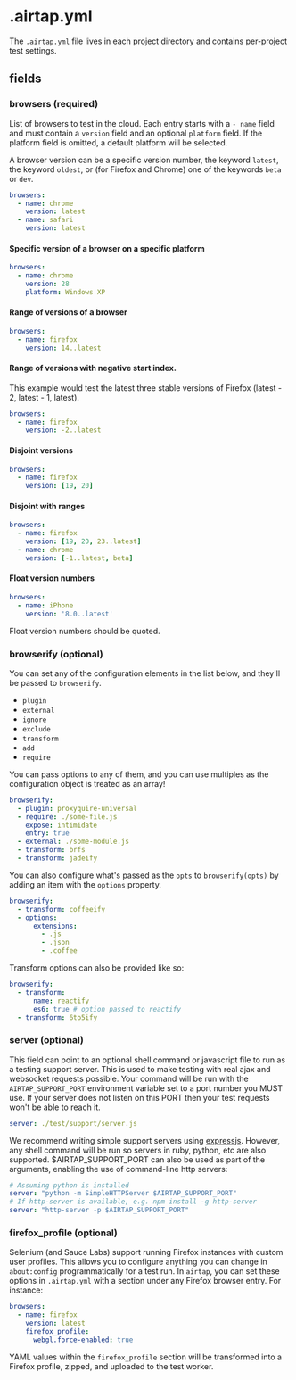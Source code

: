 # .airtap.yml

The `.airtap.yml` file lives in each project directory and contains per-project test settings.

## fields

### browsers (required)

List of browsers to test in the cloud. Each entry starts with a `- name` field and must contain a `version` field and an optional `platform` field. If the platform field is omitted, a default platform will be selected.

A browser version can be a specific version number, the keyword `latest`, the keyword `oldest`, or (for Firefox and Chrome) one of the keywords `beta`  or `dev`.

```yaml
browsers:
  - name: chrome
    version: latest
  - name: safari
    version: latest
```

#### Specific version of a browser on a specific platform

```yaml
browsers:
  - name: chrome
    version: 28
    platform: Windows XP
```

#### Range of versions of a browser

```yaml
browsers:
  - name: firefox
    version: 14..latest
```

#### Range of versions with negative start index.

This example would test the latest three stable versions of Firefox (latest - 2, latest - 1, latest).

``` yaml
browsers:
  - name: firefox
    version: -2..latest
```

#### Disjoint versions

```yaml
browsers:
  - name: firefox
    version: [19, 20]
```

#### Disjoint with ranges

```yaml
browsers:
  - name: firefox
    version: [19, 20, 23..latest]
  - name: chrome
    version: [-1..latest, beta]
```

#### Float version numbers

```yaml
browsers:
  - name: iPhone
    version: '8.0..latest'
```

Float version numbers should be quoted.

### browserify (optional)

You can set any of the configuration elements in the list below, and they'll be passed to `browserify`.

- `plugin`
- `external`
- `ignore`
- `exclude`
- `transform`
- `add`
- `require`

You can pass options to any of them, and you can use multiples as the configuration object is treated as an array!

```yaml
browserify:
  - plugin: proxyquire-universal
  - require: ./some-file.js
    expose: intimidate
    entry: true
  - external: ./some-module.js
  - transform: brfs
  - transform: jadeify
```

You can also configure what's passed as the `opts` to `browserify(opts)` by adding an item with the `options` property.

```yaml
browserify:
  - transform: coffeeify
  - options:
      extensions:
        - .js
        - .json
        - .coffee
```

Transform options can also be provided like so:

```yaml
browserify:
  - transform:
      name: reactify
      es6: true # option passed to reactify
  - transform: 6to5ify
```

### server (optional)

This field can point to an optional shell command or javascript file to run as a testing support server. This is used to make testing with real ajax and websocket requests possible. Your command will be run with the `AIRTAP_SUPPORT_PORT` environment variable set to a port number you MUST use. If your server does not listen on this PORT then your test requests won't be able to reach it.

```yaml
server: ./test/support/server.js
```

We recommend writing simple support servers using [expressjs](http://expressjs.com/). However, any shell command will be run so servers in ruby, python, etc are also supported. $AIRTAP_SUPPORT_PORT can also be used as part of the arguments, enabling the use of command-line http servers:

```yaml
# Assuming python is installed
server: "python -m SimpleHTTPServer $AIRTAP_SUPPORT_PORT"
# If http-server is available, e.g. npm install -g http-server
server: "http-server -p $AIRTAP_SUPPORT_PORT"
```

### firefox_profile (optional)

Selenium (and Sauce Labs) support running Firefox instances with custom user profiles. This allows you to configure anything you can change in `about:config` programmatically for a test run. In `airtap`, you can set these options in `.airtap.yml` with a section under any Firefox browser entry. For instance:

```yaml
browsers:
  - name: firefox
    version: latest
    firefox_profile:
      webgl.force-enabled: true
```

YAML values within the `firefox_profile` section will be transformed into a Firefox profile, zipped, and uploaded to the test worker.
